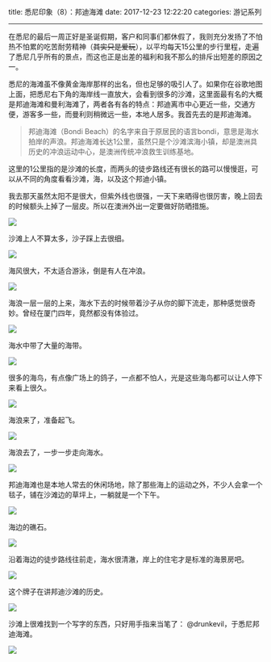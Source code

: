 title: 悉尼印象（8）：邦迪海滩
date: 2017-12-23 12:22:20
categories: 游记系列

---

在悉尼的最后一周正好是圣诞假期，客户和同事们都休假了，我则充分发扬了不怕热不怕累的吃苦耐劳精神（~~其实只是爱玩~~），以平均每天15公里的步行里程，走遍了悉尼几乎所有的景点，而这也正是出差的福利和我不那么的排斥出短差的原因之一。

<!--more-->

悉尼的海滩虽不像黄金海岸那样的出名，但也足够的吸引人了。如果你在谷歌地图上面，把悉尼右下角的海岸线一直放大，会看到很多的沙滩，这里面最有名的大概是邦迪海滩和曼利海滩了，两者各有各的特点：邦迪离市中心更近一些，交通方便，游客多一些，而曼利则稍微远一些，本地人居多。我首先去的是邦迪海滩。

> 邦迪海滩（Bondi Beach）的名字来自于原居民的语言bondi，意思是海水拍岸的声浪。邦迪海滩长达1公里，虽然只是个沙滩滨海小镇，却是澳洲具历史的冲浪运动中心，是澳洲传统冲浪救生训练基地。

这里的1公里指的是沙滩的长度，而两头的徒步路线还有很长的路可以慢慢逛，可以从不同的角度看看沙滩，海，以及这个邦迪小镇。

我去那天虽然太阳不是很大，但紫外线也很强，一天下来晒得也很厉害，晚上回去的时候额头上掉了一层皮。所以在澳洲外出一定要做好防晒措施。

![](https://steemitimages.com/DQmf42wrUBxv9FaTcPma7NH9o8h3u5viS1t5VM45MbP5nYR/IMG_4511.JPG)

沙滩上人不算太多，沙子踩上去很细。

![](https://steemitimages.com/DQmfCP3nQobuEw8Ps4JdhH8CuRV3Vibcp4szdmG5iwboD2e/IMG_4414.JPG)

海风很大，不太适合游泳，倒是有人在冲浪。

![](https://steemitimages.com/DQmWmBRaA9jqjjjmzwYkHy1CEn9eyvGrKSKniY492hE6BZy/IMG_4490.JPG)

海浪一层一层的上来，海水下去的时候带着沙子从你的脚下流走，那种感觉很奇妙。曾经在厦门四年，竟然都没有体验过。

![](https://steemitimages.com/DQmPbAff9kNRn6FPECJYU3VEokvkEsqc9iw4GqJkqHvCAVC/IMG_4501.JPG)

海水中带了大量的海带。

![](https://steemitimages.com/DQmZeyPCjYYoFjDKZ7mwAUPBdHU4x5hXGW3CUcxWrkVecLo/IMG_4444.JPG)

很多的海鸟，有点像广场上的鸽子，一点都不怕人，光是这些海鸟都可以让人停下来看上很久。

![](https://steemitimages.com/DQmSbfq7zaLxjSiru2gdjHfeSbMdbHaxPC8UYw4g1LmxLcU/IMG_4460.JPG)

海浪来了，准备起飞。

![](https://steemitimages.com/DQmddNqanTPct33A5gavGQmCtfBewN2LVkDyeDWwqA4VJ4U/IMG_4453.JPG)

海浪去了，一步一步走向海水。

![](https://steemitimages.com/DQmPQiV2ikbK2jBoPHNBEaaEWz1Yk2gFeAHmE8uc7XvaYVn/IMG_4494.JPG)

邦迪海滩也是本地人常去的休闲场地，除了那些海上的运动之外，不少人会拿一个毯子，铺在沙滩边的草坪上，一躺就是一个下午。

![](https://steemitimages.com/DQmezjd4iiv4z39Vk6r5mt7QPJH5tpnADULLJsqiCsmz6uP/IMG_4441.JPG)

海边的礁石。

![](https://steemitimages.com/DQmdp965QAcsByoQC5HehZc2joWcCzvCRpMUHVZQwdaLJGu/IMG_4426.JPG)

沿着海边的徒步路线往前走，海水很清澈，岸上的住宅才是标准的海景房吧。

![](https://steemitimages.com/DQmd6cRSAmKAAKNcu1zFgQE2uGJdSqyTSxvf2KHp7LRGHm2/IMG_4425.JPG)

这个牌子在讲邦迪沙滩的历史。

![](https://steemitimages.com/DQmc1HotAQs7rn9rTKRj3tL9vftqAeeJ5nrgUv8TvFutnHv/IMG_4431.JPG)

沙滩上很难找到一个写字的东西，只好用手指来当笔了： @drunkevil，于悉尼邦迪海滩。

![](https://steemitimages.com/DQmZyashh8SNsSqPoFS6Hk9rTF8Qq4u4RffQ5Drup8F12nn/IMG_4463.JPG)
